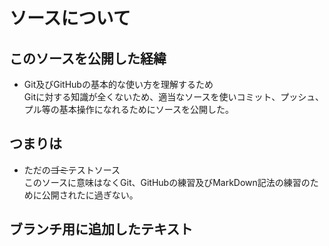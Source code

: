 # ソースについて  
 ## このソースを公開した経緯
 - Git及びGitHubの基本的な使い方を理解するため  
  Gitに対する知識が全くないため、適当なソースを使いコミット、プッシュ、プル等の基本操作になれるためにソースを公開した。

 ## つまりは
  - ただの~~ゴミ~~テストソース  
  このソースに意味はなくGit、GitHubの練習及びMarkDown記法の練習のために公開されたに過ぎない。

 ## ブランチ用に追加したテキスト